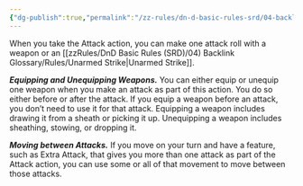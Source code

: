 ```yaml
---
{"dg-publish":true,"permalink":"/zz-rules/dn-d-basic-rules-srd/04-backlink-glossary/actions/attack/","tags":["action"]}
---
```


When you take the Attack action, you can make one attack roll with a weapon or an [[zzRules/DnD Basic Rules (SRD)/04) Backlink Glossary/Rules/Unarmed Strike\|Unarmed Strike]].

***Equipping and Unequipping Weapons.*** You can either equip or unequip one weapon when you make an attack as part of this action. You do so either before or after the attack. If you equip a weapon before an attack, you don’t need to use it for that attack. Equipping a weapon includes drawing it from a sheath or picking it up. Unequipping a weapon includes sheathing, stowing, or dropping it.

***Moving between Attacks.*** If you move on your turn and have a feature, such as Extra Attack, that gives you more than one attack as part of the Attack action, you can use some or all of that movement to move between those attacks.
